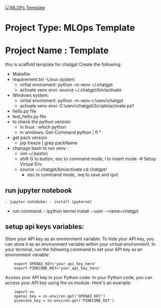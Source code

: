 [![MLOPs Template](https://github.com/mohelwah/MLOps_template/actions/workflows/main.yml/badge.svg)](https://github.com/mohelwah/MLOps_template/actions/workflows/main.yml)

# Project Type: MLOps Template
# Project Name : Template
this is scaffold template for chatgpt 
 Create the following:
 - Makefile
 - requirement.txt
 -Linux system:
    - virtial enviroment: python -m venv ~/.chatgpt
    - activate venv envi: source ~/.chatgpt/bin/activate
 - Windows system:
    - virtial enviroment: python -m venv c:\venv\chatgpt
    - activate venv envi:   C:\venv\chatgpt\Scripts\activate.ps1
 - hello.py file
 - test_hello.py file 
 - to check the python version:
    - in linux : which python  
    - in windows: Get-Command python | fl *
 - get pack version:
    - pip freeze | grep packName 
 - chanage bash to run venv :
    - vim ~/.bashrc
    - shift G to button, esc to command mode, i to insert mode 
    -# Setup Virtual Env
    - source ~/.chatgpt/bin/activate
    cd chatgpt/
      - esc to command mode, :wq to save and quit


## run jupyter notebook
    - jupyter noteboke: - install ipykernel
  - run command: - ipython kernel install --user --name=chatgpt

## setup api keys variables:
Store your API key as an environment variable: To hide your API key, you can store it as an environment variable within your virtual environment. In your terminal, run the following command to set your API key as an environment variable:

        export OPENAI_KEY='your_api_key_here'
        export PINECONE_KEY='your_api_key_here'
Access your API key in your Python code: In your Python code, you can access your API key using the os module. Here's an example:

        import os
        openai_key = os.environ.get('OPENAI_KEY')
        pinecone_key = os.environ.get('PINECONE_KEY')